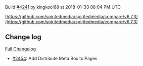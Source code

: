 Build [#4241](https://circleci.com/gh/spiritedmedia/spiritedmedia/4241) by kingkool68 at 2018-01-30 08:04 PM UTC

[https://github.com/spiritedmedia/spiritedmedia/compare/v6.7.3](https://github.com/spiritedmedia/spiritedmedia/compare/v6.7.3)
## Change log
[Full Changelog](https://github.com/spiritedmedia/spiritedmedia/compare/v6.7.2...v6.7.3)

 - [#2454](https://github.com/spiritedmedia/spiritedmedia/pull/2454): Add Distribute Meta Box to Pages
